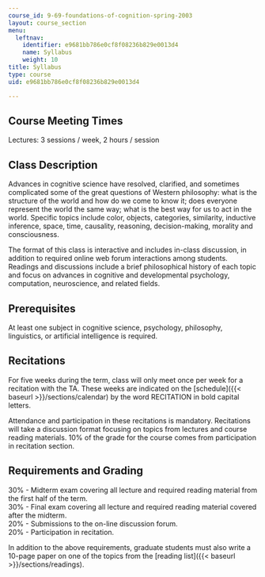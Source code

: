 ```yaml
---
course_id: 9-69-foundations-of-cognition-spring-2003
layout: course_section
menu:
  leftnav:
    identifier: e9681bb786e0cf8f08236b829e0013d4
    name: Syllabus
    weight: 10
title: Syllabus
type: course
uid: e9681bb786e0cf8f08236b829e0013d4

---
```


Course Meeting Times
--------------------

Lectures: 3 sessions / week, 2 hours / session

Class Description
-----------------

Advances in cognitive science have resolved, clarified, and sometimes complicated some of the great questions of Western philosophy: what is the structure of the world and how do we come to know it; does everyone represent the world the same way; what is the best way for us to act in the world. Specific topics include color, objects, categories, similarity, inductive inference, space, time, causality, reasoning, decision-making, morality and consciousness.

The format of this class is interactive and includes in-class discussion, in addition to required online web forum interactions among students. Readings and discussions include a brief philosophical history of each topic and focus on advances in cognitive and developmental psychology, computation, neuroscience, and related fields.

Prerequisites
-------------

At least one subject in cognitive science, psychology, philosophy, linguistics, or artificial intelligence is required.

Recitations
-----------

For five weeks during the term, class will only meet once per week for a recitation with the TA. These weeks are indicated on the [schedule]({{< baseurl >}}/sections/calendar) by the word RECITATION in bold capital letters.

Attendance and participation in these recitations is mandatory. Recitations will take a discussion format focusing on topics from lectures and course reading materials. 10% of the grade for the course comes from participation in recitation section.

Requirements and Grading
------------------------

30% - Midterm exam covering all lecture and required reading material from the first half of the term.  
30% - Final exam covering all lecture and required reading material covered after the midterm.  
20% - Submissions to the on-line discussion forum.  
20% - Participation in recitation.

In addition to the above requirements, graduate students must also write a 10-page paper on one of the topics from the [reading list]({{< baseurl >}}/sections/readings).